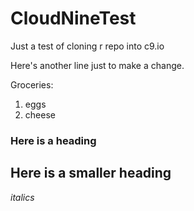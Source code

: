 CloudNineTest
=============

Just a test of cloning r repo into c9.io

Here's another line just to make a change.

Groceries:
1. eggs
2. cheese


### Here is a heading

## Here is a smaller heading

*italics*